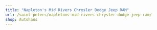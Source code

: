 ```yaml
---
title: "Napleton's Mid Rivers Chrysler Dodge Jeep RAM"
url: /saint-peters/napletons-mid-rivers-chrysler-dodge-jeep-ram/
shop: Autohaus
---
```

